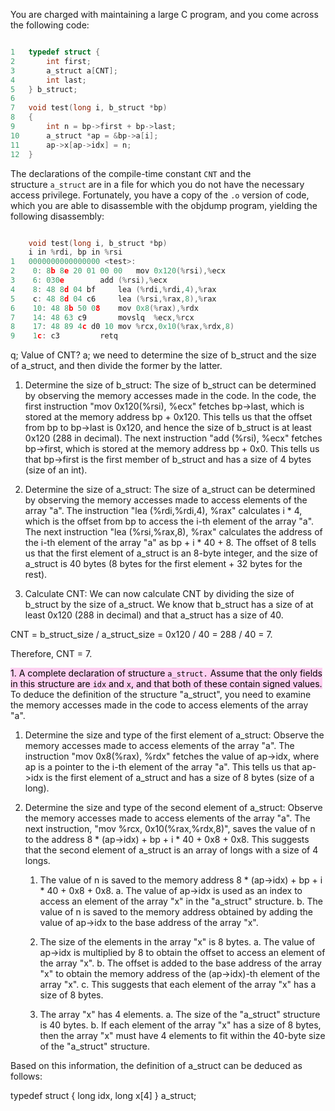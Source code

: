 You are charged with maintaining a large C program, and you come across the following code:

```c

1	typedef struct {
2		int first;
3		a_struct a[CNT];
4		int last;
5	} b_struct;
6	
7	void test(long i, b_struct *bp)
8	{
9		int n = bp->first + bp->last;
10		a_struct *ap = &bp->a[i];
11		ap->x[ap->idx] = n;
12	}
```

The declarations of the compile-time constant `CNT` and the structure `a_struct` are in a file for which you do not have the necessary access privilege. Fortunately, you have a copy of the `.o` version of code, which you are able to disassemble with the objdump program, yielding the following disassembly:

```c

	void test(long i, b_struct *bp)
	i in %rdi, bp in %rsi
1	0000000000000000 <test>:
2	 0: 8b 8e 20 01 00 00	mov	0x120(%rsi),%ecx
3	 6: 030e		add	(%rsi),%ecx
4	 8: 48 8d 04 bf		lea	(%rdi,%rdi,4),%rax
5	 c: 48 8d 04 c6		lea	(%rsi,%rax,8),%rax
6	 10: 48 8b 50 08	mov	0x8(%rax),%rdx
7	 14: 48 63 c9		movslq	%ecx,%rcx
8	 17: 48 89 4c d0 10	mov	%rcx,0x10(%rax,%rdx,8)
9	 1c: c3			retq
```

q; Value of CNT?
a; we need to determine the size of b_struct and the size of a_struct, and then divide the former by the latter.

1.  Determine the size of b_struct: The size of b_struct can be determined by observing the memory accesses made in the code. In the code, the first instruction "mov 0x120(%rsi), %ecx" fetches bp->last, which is stored at the memory address bp + 0x120. This tells us that the offset from bp to bp->last is 0x120, and hence the size of b_struct is at least 0x120 (288 in decimal). The next instruction "add (%rsi), %ecx" fetches bp->first, which is stored at the memory address bp + 0x0. This tells us that bp->first is the first member of b_struct and has a size of 4 bytes (size of an int).
    
2.  Determine the size of a_struct: The size of a_struct can be determined by observing the memory accesses made to access elements of the array "a". The instruction "lea (%rdi,%rdi,4), %rax" calculates i * 4, which is the offset from bp to access the i-th element of the array "a". The next instruction "lea (%rsi,%rax,8), %rax" calculates the address of the i-th element of the array "a" as bp + i * 40 + 8. The offset of 8 tells us that the first element of a_struct is an 8-byte integer, and the size of a_struct is 40 bytes (8 bytes for the first element + 32 bytes for the rest).
    
3.  Calculate CNT: We can now calculate CNT by dividing the size of b_struct by the size of a_struct. We know that b_struct has a size of at least 0x120 (288 in decimal) and that a_struct has a size of 40.
    

CNT = b_struct_size / a_struct_size = 0x120 / 40 = 288 / 40 = 7.

Therefore, CNT = 7.


<mark style="background: #FFB8EBA6;">1.  A complete declaration of structure `a_struct.` Assume that the only fields in this structure are `idx` and `x`, and that both of these contain signed values.</mark>
To deduce the definition of the structure "a_struct", you need to examine the memory accesses made in the code to access elements of the array "a".

1.  Determine the size and type of the first element of a_struct: Observe the memory accesses made to access elements of the array "a". The instruction "mov 0x8(%rax), %rdx" fetches the value of ap->idx, where ap is a pointer to the i-th element of the array "a". This tells us that ap->idx is the first element of a_struct and has a size of 8 bytes (size of a long).
    
2.  Determine the size and type of the second element of a_struct: Observe the memory accesses made to access elements of the array "a". The next instruction, "mov %rcx, 0x10(%rax,%rdx,8)", saves the value of n to the address 8 * (ap->idx) + bp + i * 40 + 0x8 + 0x8. This suggests that the second element of a_struct is an array of longs with a size of 4 longs.

	1.  The value of n is saved to the memory address 8 * (ap->idx) + bp + i * 40 + 0x8 + 0x8. a. The value of ap->idx is used as an index to access an element of the array "x" in the "a_struct" structure. b. The value of n is saved to the memory address obtained by adding the value of ap->idx to the base address of the array "x".
	    
	2.  The size of the elements in the array "x" is 8 bytes. a. The value of ap->idx is multiplied by 8 to obtain the offset to access an element of the array "x". b. The offset is added to the base address of the array "x" to obtain the memory address of the (ap->idx)-th element of the array "x". c. This suggests that each element of the array "x" has a size of 8 bytes.
	    
	3.  The array "x" has 4 elements. a. The size of the "a_struct" structure is 40 bytes. b. If each element of the array "x" has a size of 8 bytes, then the array "x" must have 4 elements to fit within the 40-byte size of the "a_struct" structure.
	    

Based on this information, the definition of a_struct can be deduced as follows:

typedef struct { long idx, long x\[4] } a_struct;
